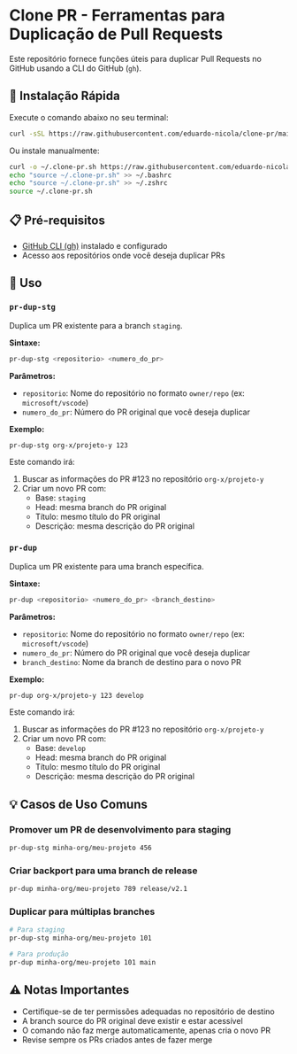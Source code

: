 # Clone PR - Ferramentas para Duplicação de Pull Requests

Este repositório fornece funções úteis para duplicar Pull Requests no GitHub usando a CLI do GitHub (`gh`).

## 🚀 Instalação Rápida

Execute o comando abaixo no seu terminal:

```bash
curl -sSL https://raw.githubusercontent.com/eduardo-nicola/clone-pr/main/install.sh | bash
```

Ou instale manualmente:

```bash
curl -o ~/.clone-pr.sh https://raw.githubusercontent.com/eduardo-nicola/clone-pr/main/clone-pr.sh
echo "source ~/.clone-pr.sh" >> ~/.bashrc
echo "source ~/.clone-pr.sh" >> ~/.zshrc
source ~/.clone-pr.sh
```

## 📋 Pré-requisitos

- [GitHub CLI (gh)](https://cli.github.com/) instalado e configurado
- Acesso aos repositórios onde você deseja duplicar PRs

## 📖 Uso

### `pr-dup-stg`

Duplica um PR existente para a branch `staging`.

**Sintaxe:**
```bash
pr-dup-stg <repositorio> <numero_do_pr>
```

**Parâmetros:**
- `repositorio`: Nome do repositório no formato `owner/repo` (ex: `microsoft/vscode`)
- `numero_do_pr`: Número do PR original que você deseja duplicar

**Exemplo:**
```bash
pr-dup-stg org-x/projeto-y 123
```

Este comando irá:
1. Buscar as informações do PR #123 no repositório `org-x/projeto-y`
2. Criar um novo PR com:
   - Base: `staging`
   - Head: mesma branch do PR original
   - Título: mesmo título do PR original
   - Descrição: mesma descrição do PR original

### `pr-dup`

Duplica um PR existente para uma branch específica.

**Sintaxe:**
```bash
pr-dup <repositorio> <numero_do_pr> <branch_destino>
```

**Parâmetros:**
- `repositorio`: Nome do repositório no formato `owner/repo` (ex: `microsoft/vscode`)
- `numero_do_pr`: Número do PR original que você deseja duplicar
- `branch_destino`: Nome da branch de destino para o novo PR

**Exemplo:**
```bash
pr-dup org-x/projeto-y 123 develop
```

Este comando irá:
1. Buscar as informações do PR #123 no repositório `org-x/projeto-y`
2. Criar um novo PR com:
   - Base: `develop`
   - Head: mesma branch do PR original
   - Título: mesmo título do PR original
   - Descrição: mesma descrição do PR original

## 💡 Casos de Uso Comuns

### Promover um PR de desenvolvimento para staging
```bash
pr-dup-stg minha-org/meu-projeto 456
```

### Criar backport para uma branch de release
```bash
pr-dup minha-org/meu-projeto 789 release/v2.1
```

### Duplicar para múltiplas branches
```bash
# Para staging
pr-dup-stg minha-org/meu-projeto 101

# Para produção
pr-dup minha-org/meu-projeto 101 main
```

## ⚠️ Notas Importantes

- Certifique-se de ter permissões adequadas no repositório de destino
- A branch source do PR original deve existir e estar acessível
- O comando não faz merge automaticamente, apenas cria o novo PR
- Revise sempre os PRs criados antes de fazer merge


